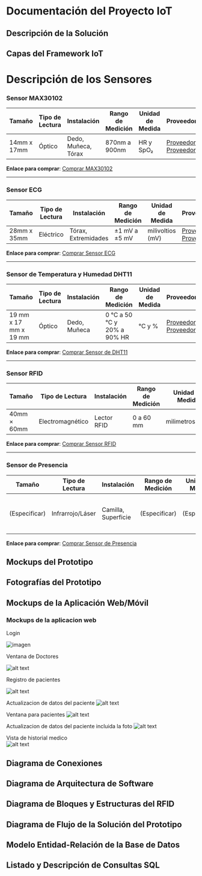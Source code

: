 # Documentación del Proyecto IoT

## Descripción de la Solución

## Capas del Framework IoT

# Descripción de los Sensores

### Sensor MAX30102

| **Tamaño** | **Tipo de Lectura** | **Instalación** | **Rango de Medición** | **Unidad de Medida** | **Proveedores** | **Imágenes** | **Precio Estimado** | **Fechas de Importación** |
|------------|---------------------|-----------------|-----------------------|----------------------|-----------------|--------------|---------------------|---------------------------|
| 14mm x 17mm | Óptico          | Dedo, Muñeca, Tórax | 870nm a 900nm     | HR y SpO₂       | [Proveedor 1](#), [Proveedor 2](#) | ![Imagen MAX30102](https://www.electronicadiy.com/cdn/shop/products/10bb4f_566be73d5f2c49be959a58faff8629b6_mv2_678x397.jpg?v=1592916379)| Q165.00        | (Especificar)         |

**Enlace para comprar**: [Comprar MAX30102](https://www.electronicadiy.com/products/max30102-sensor-pulso-y-concentracion-oxigeno)

---

### Sensor ECG

| **Tamaño** | **Tipo de Lectura** | **Instalación** | **Rango de Medición** | **Unidad de Medida** | **Proveedores** | **Imágenes** | **Precio Estimado** | **Fechas de Importación** |
|------------|---------------------|-----------------|-----------------------|----------------------|-----------------|--------------|---------------------|---------------------------|
| 28mm x 35mm  | Eléctrico       | Tórax, Extremidades |   ±1 mV a ±5 mV     | milivoltios (mV)    | [Proveedor 1](#), [Proveedor 2](#) | ![Imagen ECG](https://tienda.tettsa.gt/wp-content/uploads/2020/12/20201201_112647.jpg)| $165.00          | (Especificar)         |

**Enlace para comprar**: [Comprar Sensor ECG](https://tienda.tettsa.gt/producto/sensor-de-pulso-cardiaco-ad8232-ecg/)

---

### Sensor de Temperatura y Humedad DHT11

| **Tamaño** | **Tipo de Lectura** | **Instalación** | **Rango de Medición** | **Unidad de Medida** | **Proveedores** | **Imágenes** | **Precio Estimado** | **Fechas de Importación** |
|------------|---------------------|-----------------|-----------------------|----------------------|-----------------|--------------|---------------------|---------------------------|
| 19 mm x 17 mm x 19 mm | Óptico          | Dedo, Muñeca    | 0 °C a 50 °C y 20% a 90% HR     | °C y %  | [Proveedor 1](#), [Proveedor 2](#) | ![Sensor de Temperatura y Humedad DHT11]([https://tienda.tettsa.gt/wp-content/uploads/2020/05/dht11-A.jpeg](https://laelectronica.com.gt/image/cache/catalog/Productos/M%C3%B3dulos/Modulo-RFID--RC522-Producto-1200x1200.jpg)) | Q25.00          | (Especificar)         |

**Enlace para comprar**: [Comprar Sensor de DHT11](#)

---

### Sensor RFID

| **Tamaño** | **Tipo de Lectura** | **Instalación** | **Rango de Medición** | **Unidad de Medida** | **Proveedores** | **Imágenes** | **Precio Estimado** | **Fechas de Importación** |
|------------|---------------------|-----------------|-----------------------|----------------------|-----------------|--------------|---------------------|---------------------------|
| 40mm × 60mm | Electromagnético | Lector RFID     |   0 a 60 mm     | milimetros(mm)    | [Proveedor 1](#), [Proveedor 2](#) | ![Imagen RFID](https://laelectronica.com.gt/image/cache/catalog/Productos/M%C3%B3dulos/Modulo-RFID--RC522-Producto-1200x1200.jpg)| Q50.00          | (Especificar)         |

**Enlace para comprar**: [Comprar Sensor RFID](https://laelectronica.com.gt/modulo-sensor-rfid-rc522)

---

### Sensor de Presencia

| **Tamaño** | **Tipo de Lectura** | **Instalación** | **Rango de Medición** | **Unidad de Medida** | **Proveedores** | **Imágenes** | **Precio Estimado** | **Fechas de Importación** |
|------------|---------------------|-----------------|-----------------------|----------------------|-----------------|--------------|---------------------|---------------------------|
| (Especificar) | Infrarrojo/Láser | Camilla, Superficie | (Especificar)     | (Especificar)    | [Proveedor 1](#), [Proveedor 2](#) | ![Imagen Presencia](/ruta/a/imagen_presencia1.png), ![Imagen Presencia](/ruta/a/imagen_presencia2.png) | $XX.XX          | (Especificar)         |

**Enlace para comprar**: [Comprar Sensor de Presencia](#)
## Mockups del Prototipo

## Fotografías del Prototipo

## Mockups de la Aplicación Web/Móvil

### Mockups de la aplicacion web


Login

![imagen](https://i.ibb.co/Fbxdq85m/Captura-de-pantalla-2025-03-04-192406.png)

Ventana de Doctores

![alt text](https://i.ibb.co/dwG0JL2q/Captura-de-pantalla-2025-03-06-132635.png)

Registro de pacientes

![alt text](https://i.ibb.co/n8CkBSL5/Captura-de-pantalla-2025-03-06-133735.png)


Actualizacion de datos del paciente
![alt text](https://i.ibb.co/W4q8Cjxm/Captura-de-pantalla-2025-03-06-133423.png)


Ventana para pacientes
![alt text](https://i.ibb.co/wrwjk2sm/Captura-de-pantalla-2025-03-06-134328.png)

Actualizacion de datos del paciente incluida la foto
![alt text](https://i.ibb.co/HLjfNCtV/Captura-de-pantalla-2025-03-06-134837.png)

Vista de historial medico                   
![alt text](https://i.ibb.co/C5Xr8RDD/Captura-de-pantalla-2025-03-06-135957.png)

## Diagrama de Conexiones

## Diagrama de Arquitectura de Software

## Diagrama de Bloques y Estructuras del RFID


## Diagrama de Flujo de la Solución del Prototipo


## Modelo Entidad-Relación de la Base de Datos


## Listado y Descripción de Consultas SQL
